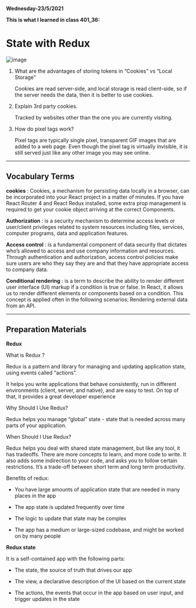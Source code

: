 **Wednesday-23/5/2021**

**This is what I learned in class 401_36:**

# State with Redux

![image](https://redux.js.org/img/redux-logo-landscape.png)


1. What are the advantages of storing tokens in “Cookies” vs “Local Storage”

    Cookies are read server-side, and local storage is read client-side, so if the server needs the data, then it is better to use cookies.
 
3. Explain 3rd party cookies.

    Tracked by websites other than the one you are currently visiting.

4. How do pixel tags work?

    Pixel tags are typically single pixel, transparent GIF images that are added to a web page. Even though the pixel tag is virtually invisible, it is still served just like any other image you may see online.

------------------------------------------------

## Vocabulary Terms

**cookies** : Cookies, a mechanism for persisting data locally in a browser, can be incorporated into your React project in a matter of minutes. If you have React Router 4 and React Redux installed, some extra prop management is required to get your cookie object arriving at the correct Components.

**Authorization** : is a security mechanism to determine access levels or user/client privileges related to system resources including files, services, computer programs, data and application features.

**Access control** : is a fundamental component of data security that dictates who’s allowed to access and use company information and resources. Through authentication and authorization, access control policies make sure users are who they say they are and that they have appropriate access to company data.

**Conditional rendering** : is a term to describe the ability to render different user interface (UI) markup if a condition is true or false. In React, it allows us to render different elements or components based on a condition. This concept is applied often in the following scenarios: Rendering external data from an API.

-----------------------------------------------

## Preparation Materials

**Redux**

What is Redux ?

Redux is a pattern and library for managing and updating application state, using events called “actions”.

It helps you write applications that behave consistently, run in different environments (client, server, and native), and are easy to test. On top of that, it provides a great developer experience

Why Should I Use Redux?

Redux helps you manage “global” state - state that is needed across many parts of your application.

When Should I Use Redux?

Redux helps you deal with shared state management, but like any tool, it has tradeoffs. There are more concepts to learn, and more code to write. It also adds some indirection to your code, and asks you to follow certain restrictions. It’s a trade-off between short term and long term productivity.

Benefits of redux:

- You have large amounts of application state that are needed in many places in the app

- The app state is updated frequently over time

- The logic to update that state may be complex

- The app has a medium or large-sized codebase, and might be worked on by many people

**Redux state**

It is a self-contained app with the following parts:

- The state, the source of truth that drives our app

- The view, a declarative description of the UI based on the current state

- The actions, the events that occur in the app based on user input, and trigger updates in the state